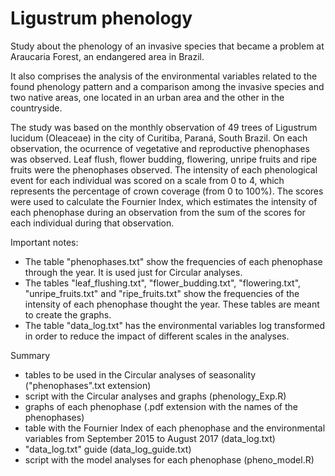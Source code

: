 # Ligustrum phenology
Study about the phenology of an invasive species that became a problem at Araucaria Forest, an endangered area in Brazil.

It also comprises the analysis of the environmental variables related to the found phenology pattern and a comparison among the invasive species and two native areas, one located in an urban area and the other in the countryside.   



The study was based on the monthly observation of 49 trees of Ligustrum lucidum (Oleaceae) in the city of Curitiba, Paraná, South Brazil. On each observation, the ocurrence of vegetative and reproductive phenophases was observed. Leaf flush, flower budding, flowering, unripe fruits and ripe fruits were the phenophases observed. The intensity of each phenological event for each individual was scored on a scale from 0 to 4, which represents the percentage of crown coverage (from 0 to 100%). The scores were used to calculate the Fournier Index, which estimates the intensity of each phenophase during an observation from the sum of the scores for each individual during that observation.

Important notes:
* The table "phenophases.txt" show the frequencies of each phenophase through the year. It is used just for Circular analyses.
* The tables "leaf_flushing.txt", "flower_budding.txt", "flowering.txt", "unripe_fruits.txt" and "ripe_fruits.txt" show the frequencies of the intensity of each phenophase thought the year. These tables are meant to create the graphs.
* The table "data_log.txt" has the environmental variables log transformed in order to reduce the impact of different scales in the analyses.

Summary
  - tables to be used in the Circular analyses of seasonality ("phenophases".txt extension)
  - script with the Circular analyses and graphs (phenology_Exp.R)
  - graphs of each phenophase (.pdf extension with the names of the phenophases)
  - table with the Fournier Index of each phenophase and the environmental variables from September 2015 to August 2017 (data_log.txt)
  - "data_log.txt" guide (data_log_guide.txt)
  - script with the model analyses for each phenophase (pheno_model.R)

